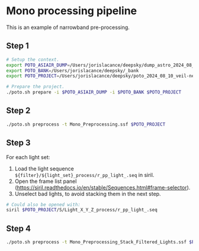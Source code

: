 # Mono processing pipeline

This is an example of narrowband pre-processing.

## Step 1

```bash
# Setup the context.
export POTO_ASIAIR_DUMP=/Users/jorislacance/deepsky/dump_astro_2024_08_10_veil-nebula
export POTO_BANK=/Users/jorislacance/deepsky/_bank
export POTO_PROJECT=/Users/jorislacance/deepsky/poto_2024_08_10_veil-nebula

# Prepare the project.
./poto.sh prepare -i $POTO_ASIAIR_DUMP -i $POTO_BANK $POTO_PROJECT
```

## Step 2

```bash
./poto.sh preprocess -t Mono_Preprocessing.ssf $POTO_PROJECT
```

## Step 3

For each light set:

1. Load the light sequence `${filter}/${light_set}_process/r_pp_light_.seq` in siril.
2. Open the frame list panel (<https://siril.readthedocs.io/en/stable/Sequences.html#frame-selector>).
3. Unselect bad lights, to avoid stacking them in the next step.

```bash
# Could also be opened with:
siril $POTO_PROJECT/S/Light_X_Y_Z_process/r_pp_light_.seq
```

## Step 4

```bash
./poto.sh preprocess -t Mono_Preprocessing_Stack_Filtered_Lights.ssf $POTO_PROJECT
```
